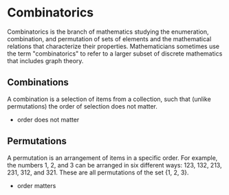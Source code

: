 # Combinatorics

Combinatorics is the branch of mathematics studying the enumeration, combination, and permutation of sets of elements and the mathematical relations that characterize their properties. Mathematicians sometimes use the term "combinatorics" to refer to a larger subset of discrete mathematics that includes graph theory.

## Combinations

A combination is a selection of items from a collection, such that (unlike permutations) the order of selection does not matter.

- order does not matter

## Permutations

A permutation is an arrangement of items in a specific order. For example, the numbers 1, 2, and 3 can be arranged in six different ways: 123, 132, 213, 231, 312, and 321. These are all permutations of the set {1, 2, 3}. 

- order matters